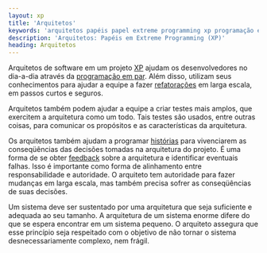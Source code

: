 ```yaml
---
layout: xp
title: 'Arquitetos'
keywords: 'arquitetos papéis papel extreme programming xp programação extrema'
description: 'Arquitetos: Papéis em Extreme Programming (XP)'
heading: Arquitetos
---
```

Arquitetos de software em um projeto [XP][] ajudam os desenvolvedores no dia-a-dia através da [programação em par][par]. Além disso, utilizam seus conhecimentos para ajudar a equipe a fazer [refatorações][ref] em larga escala, em passos curtos e seguros.

Arquitetos também podem ajudar a equipe a criar testes mais amplos, que exercitem a arquitetura como um todo. Tais testes são usados, entre outras coisas, para comunicar os propósitos e as características da arquitetura.

Os arquitetos também ajudam a programar [histórias][h] para vivenciarem as conseqüências das decisões tomadas na arquitetura do projeto. É uma forma de se obter [feedback][f] sobre a arquitetura e identificar eventuais falhas. Isso é importante como forma de alinhamento entre responsabilidade e autoridade. O arquiteto tem autoridade para fazer mudanças em larga escala, mas também precisa sofrer as conseqüências de suas decisões.

Um sistema deve ser sustentado por uma arquitetura que seja suficiente e adequada ao seu tamanho. A arquitetura de um sistema enorme difere do que se espera encontrar em um sistema pequeno. O arquiteto assegura que esse princípio seja respeitado com o objetivo de não tornar o sistema desnecessariamente complexo, nem frágil.

[XP]:			/xp
[par]:			/xp/praticas/programacao_par
[ref]:			/xp/praticas/refatoracao
[h]:			/xp/praticas/historias
[f]:			/xp/valores/feedback
